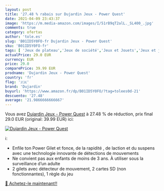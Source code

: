```yaml
---
layout: post
title: '27.48 % rabais sur Dujardin Jeux - Power Quest'
date: 2021-04-09 23:43:37
image: 'https://m.media-amazon.com/images/I/51rB9qT2alL._SL400_.jpg'
comments: true
category: ofertas
author: 'tole.es'
slug: 'B01ID5Y0FO-fr Dujardin Jeux - Power Quest'
sku: 'B01ID5Y0FO-fr'
tags: [ 'Jeux de plateau','Jeux de société','Jeux et Jouets','Jeux et jouets','dujardin', ]
actualPrice: 29.0 EUR
currency: EUR
price: 29.0
comparePrice: 39.99 EUR
prodname: 'Dujardin Jeux - Power Quest'
country: 'fr'
flag: '🇫🇷'
brand: 'Dujardin'
buyurl: 'https://www.amazon.fr/dp/B01ID5Y0FO/?tag=tolees0d-21'
descuento: '27.48'
average: '21.9866666666667'
---
```


Vous avez [Dujardin Jeux - Power Quest](https://www.amazon.fr/dp/B01ID5Y0FO/?tag=tolees0d-21)  à  27.48 % de réduction, prix final  29.0 EUR (original: 39.99 EUR) ici:

[![Dujardin Jeux - Power Quest](https://m.media-amazon.com/images/I/51rB9qT2alL._SL400_.jpg)](https://www.amazon.fr/dp/B01ID5Y0FO/?tag=tolees0d-21)

ℹ️:

- Enfile ton Power Gilet et fonce, de la rapidité , de laction et du suspens avec une technologie innovante de détections de mouvements
- Ne convient pas aux enfants de moins de 3 ans. À utiliser sous la surveillance d’un adulte
- 2 gilets avec détecteur de mouvement, 2 cartes SD (non fonctionnantes), 1 règle du jeu

[🛒 Achetez-le maintenant!!](https://www.amazon.fr/dp/B01ID5Y0FO/?tag=tolees0d-21)
